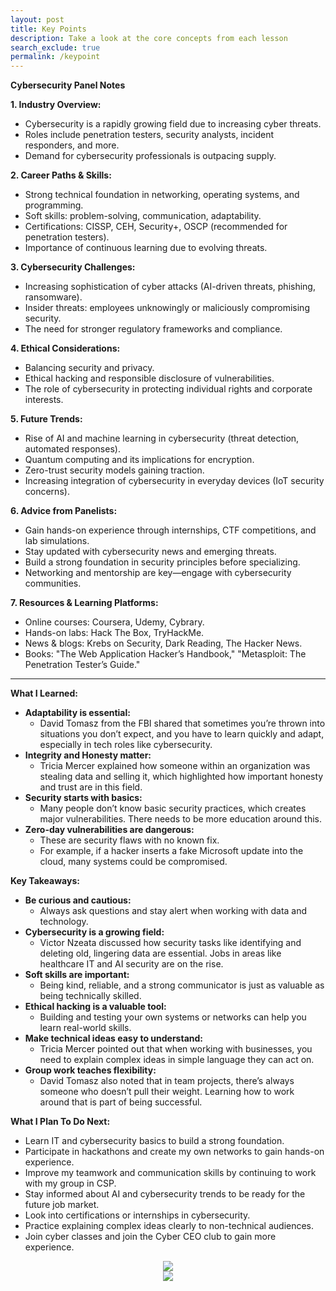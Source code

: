 ```yaml
---
layout: post
title: Key Points
description: Take a look at the core concepts from each lesson
search_exclude: true
permalink: /keypoint
---
```



**Cybersecurity Panel Notes**

**1. Industry Overview:**
   - Cybersecurity is a rapidly growing field due to increasing cyber threats.
   - Roles include penetration testers, security analysts, incident responders, and more.
   - Demand for cybersecurity professionals is outpacing supply.

**2. Career Paths & Skills:**
   - Strong technical foundation in networking, operating systems, and programming.
   - Soft skills: problem-solving, communication, adaptability.
   - Certifications: CISSP, CEH, Security+, OSCP (recommended for penetration testers).
   - Importance of continuous learning due to evolving threats.

**3. Cybersecurity Challenges:**
   - Increasing sophistication of cyber attacks (AI-driven threats, phishing, ransomware).
   - Insider threats: employees unknowingly or maliciously compromising security.
   - The need for stronger regulatory frameworks and compliance.

**4. Ethical Considerations:**
   - Balancing security and privacy.
   - Ethical hacking and responsible disclosure of vulnerabilities.
   - The role of cybersecurity in protecting individual rights and corporate interests.

**5. Future Trends:**
   - Rise of AI and machine learning in cybersecurity (threat detection, automated responses).
   - Quantum computing and its implications for encryption.
   - Zero-trust security models gaining traction.
   - Increasing integration of cybersecurity in everyday devices (IoT security concerns).

**6. Advice from Panelists:**
   - Gain hands-on experience through internships, CTF competitions, and lab simulations.
   - Stay updated with cybersecurity news and emerging threats.
   - Build a strong foundation in security principles before specializing.
   - Networking and mentorship are key—engage with cybersecurity communities.

**7. Resources & Learning Platforms:**
   - Online courses: Coursera, Udemy, Cybrary.
   - Hands-on labs: Hack The Box, TryHackMe.
   - News & blogs: Krebs on Security, Dark Reading, The Hacker News.
   - Books: "The Web Application Hacker’s Handbook," "Metasploit: The Penetration Tester’s Guide."

---

**What I Learned:**
- **Adaptability is essential:**
  - David Tomasz from the FBI shared that sometimes you’re thrown into situations you don’t expect, and you have to learn quickly and adapt, especially in tech roles like cybersecurity.
- **Integrity and Honesty matter:**
  - Tricia Mercer explained how someone within an organization was stealing data and selling it, which highlighted how important honesty and trust are in this field.
- **Security starts with basics:**
  - Many people don’t know basic security practices, which creates major vulnerabilities. There needs to be more education around this.
- **Zero-day vulnerabilities are dangerous:**
  - These are security flaws with no known fix.
  - For example, if a hacker inserts a fake Microsoft update into the cloud, many systems could be compromised.

**Key Takeaways:**
- **Be curious and cautious:**
  - Always ask questions and stay alert when working with data and technology.
- **Cybersecurity is a growing field:**
  - Victor Nzeata discussed how security tasks like identifying and deleting old, lingering data are essential. Jobs in areas like healthcare IT and AI security are on the rise.
- **Soft skills are important:**
  - Being kind, reliable, and a strong communicator is just as valuable as being technically skilled.
- **Ethical hacking is a valuable tool:**
  - Building and testing your own systems or networks can help you learn real-world skills.
- **Make technical ideas easy to understand:**
  - Tricia Mercer pointed out that when working with businesses, you need to explain complex ideas in simple language they can act on.
- **Group work teaches flexibility:**
  - David Tomasz also noted that in team projects, there’s always someone who doesn’t pull their weight. Learning how to work around that is part of being successful.

**What I Plan To Do Next:**
- Learn IT and cybersecurity basics to build a strong foundation.
- Participate in hackathons and create my own networks to gain hands-on experience.
- Improve my teamwork and communication skills by continuing to work with my group in CSP.
- Stay informed about AI and cybersecurity trends to be ready for the future job market.
- Look into certifications or internships in cybersecurity.
- Practice explaining complex ideas clearly to non-technical audiences.
- Join cyber classes and join the Cyber CEO club to gain more experience.

<div style="text-align: center;">
  <img src="{{site.baseurl}}/images/tres.jpg" class="center">
</div>

<div style="text-align: center;">
  <img src="{{site.baseurl}}/images/bruh.jpg" class="center">
</div>